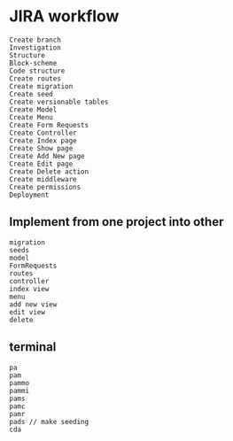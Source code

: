 # JIRA workflow
````
Create branch
Investigation
Structure
Block-scheme
Code structure
Create routes
Create migration
Create seed
Create versionable tables
Create Model
Create Menu
Create Form Requests
Create Controller
Create Index page
Create Show page
Create Add New page
Create Edit page
Create Delete action
Create middleware
Create permissions
Deployment
````

## Implement from one project into other
````
migration
seeds
model
FormRequests
routes
controller
index view
menu
add new view
edit view
delete
````

## terminal
````
pa
pam
pammo
pammi
pams
pamc
pamr
pads // make seeding
cda
````
